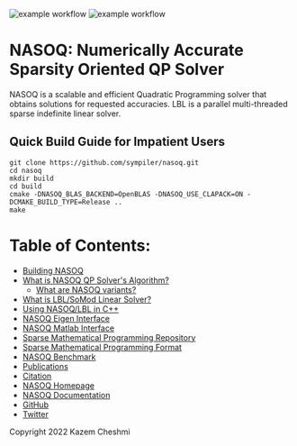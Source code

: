 ![example workflow](https://github.com/sympiler/nasoq/actions/workflows/cmakeUbuntu.yml/badge.svg)
![example workflow](https://github.com/sympiler/nasoq/actions/workflows/cmakeMac.yml/badge.svg)

# NASOQ: Numerically Accurate Sparsity Oriented QP Solver

NASOQ is a scalable and efficient Quadratic Programming solver that
obtains solutions for requested accuracies.
LBL is a parallel multi-threaded sparse indefinite linear solver.

## Quick Build Guide for Impatient Users

```
git clone https://github.com/sympiler/nasoq.git
cd nasoq
mkdir build
cd build
cmake -DNASOQ_BLAS_BACKEND=OpenBLAS -DNASOQ_USE_CLAPACK=ON -DCMAKE_BUILD_TYPE=Release ..
make 
```

# Table of Contents:

* [Building NASOQ](https://nasoq.github.io/docs/getting-started-nasoq/)
* [What is NASOQ QP Solver's Algorithm?](https://nasoq.github.io/docs/solver/)
  * [What are NASOQ variants?](https://nasoq.github.io/docs/solver/#variants)
* [What is LBL/SoMod Linear Solver?](https://nasoq.github.io/docs/linear-solver/)
* [Using NASOQ/LBL in C++](https://nasoq.github.io/docs/getting-started-nasoq/#c-api-examples)
* [NASOQ Eigen Interface](https://nasoq.github.io/docs/interfaces/#eigen-interface)
* [NASOQ Matlab Interface](https://nasoq.github.io/docs/interfaces/#matlab-interface)
* [Sparse Mathematical Programming Repository](https://nasoq.github.io/docs/repository/)
* [Sparse Mathematical Programming Format](https://github.com/sympiler/smp-format)
* [NASOQ Benchmark](https://github.com/sympiler/nasoq-benchmarks)
* [Publications](https://nasoq.github.io/#publications)
* [Citation](https://nasoq.github.io/docs/#citing-us)
* [NASOQ Homepage](https://nasoq.github.io/)
* [NASOQ Documentation](https://nasoq.github.io/docs/)
* [GitHub](https://github.com/sympiler/nasoq/)
* [Twitter](https://twitter.com/sympiler)

Copyright 2022 Kazem Cheshmi
